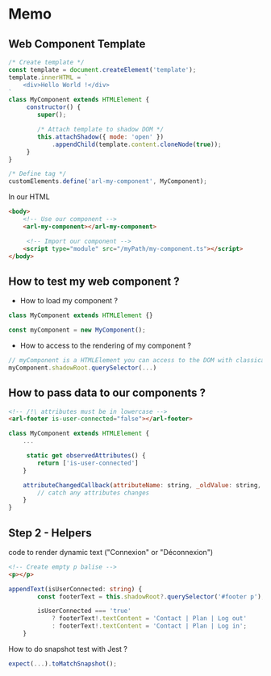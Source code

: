 # Memo

## Web Component Template

```js
/* Create template */
const template = document.createElement('template');
template.innerHTML = `
    <div>Hello World !</div>
`
class MyComponent extends HTMLElement {
     constructor() {
        super();

        /* Attach template to shadow DOM */
        this.attachShadow({ mode: 'open' })
            .appendChild(template.content.cloneNode(true));
     }
}

/* Define tag */
customElements.define('arl-my-component', MyComponent);
```

In our HTML

```html
<body>
    <!-- Use our component -->
    <arl-my-component></arl-my-component>

     <!-- Import our component -->
    <script type="module" src="/myPath/my-component.ts"></script>
</body>
```

## How to test my web component ?

* How to load my component ?

```js
class MyComponent extends HTMLElement {}

const myComponent = new MyComponent();
```

* How to access to the rendering of my component ?

```js
// myComponent is a HTMLElement you can access to the DOM with classical js methods
myComponent.shadowRoot.querySelector(...)
```

## How to pass data to our components ?

```HTML
<!-- /!\ attributes must be in lowercase --> 
<arl-footer is-user-connected="false"></arl-footer>​
```

```js
class MyComponent extends HTMLElement {
    ...

     static get observedAttributes() {
        return ['is-user-connected']
    }

    attributeChangedCallback(attributeName: string, _oldValue: string, newValue: string) {
        // catch any attributes changes
    }
}
```

## Step 2 - Helpers

code to render dynamic text ("Connexion" or "Déconnexion")

```html
<!-- Create empty p balise -->
<p></p>
```

```ts
appendText(isUserConnected: string) {
        const footerText = this.shadowRoot?.querySelector('#footer p');

        isUserConnected === 'true'
            ? footerText!.textContent = 'Contact | Plan | Log out'
            : footerText!.textContent = 'Contact | Plan | Log in';
    }
```

How to do snapshot test with Jest ?

```js
expect(...).toMatchSnapshot();
```
